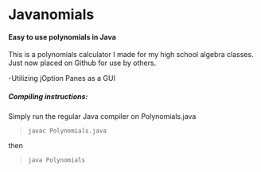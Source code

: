 # Javanomials
#### Easy to use polynomials in Java

This is a polynomials calculator I made for my high school algebra classes. Just now placed on Github for use by others.

-Utilizing jOption Panes as a GUI

##### Compiling instructions:

Simply run the regular Java compiler on Polynomials.java
>```javac Polynomials.java```

then

>```java Polynomials```